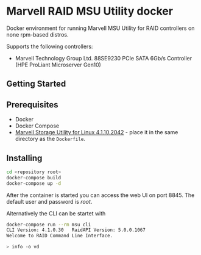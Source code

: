 # Marvell RAID MSU Utility docker 

Docker environment for running Marvell MSU Utility for RAID controllers on none rpm-based distros.

Supports the following controllers:
* Marvell Technology Group Ltd. 88SE9230 PCIe SATA 6Gb/s Controller (HPE ProLiant Microserver Gen10)

## Getting Started

## Prerequisites

* Docker
* Docker Compose
* [Marvell Storage Utility for Linux 4.1.10.2042](https://support.lenovo.com/de/en/downloads/ds504249) - place it in the same directory as the `Dockerfile`.

## Installing

```sh
cd <repository root>
docker-compose build
docker-compose up -d
```

After the container is started you can access the web UI on port 8845. The default user and password is *root*.

Alternatively the CLI can be startet with

```sh
docker-compose run --rm msu cli
CLI Version: 4.1.0.30   RaidAPI Version: 5.0.0.1067
Welcome to RAID Command Line Interface.

> info -o vd
```


